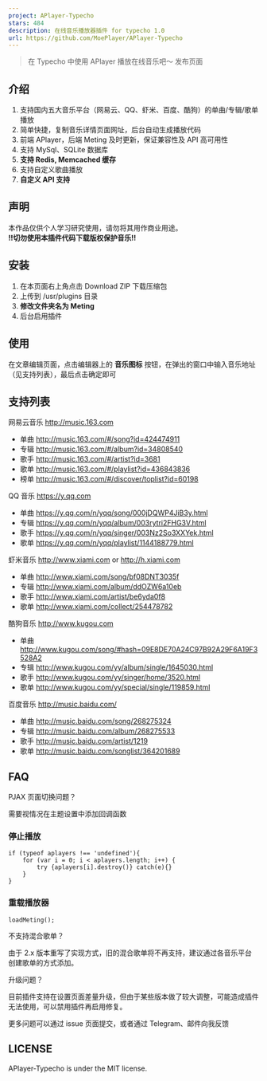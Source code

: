 ```yaml
---
project: APlayer-Typecho
stars: 484
description: 在线音乐播放器插件 for typecho 1.0
url: https://github.com/MoePlayer/APlayer-Typecho
---
```


> 在 Typecho 中使用 APlayer 播放在线音乐吧～ 发布页面

介绍
--

1.  支持国内五大音乐平台（网易云、QQ、虾米、百度、酷狗）的单曲/专辑/歌单播放
2.  简单快捷，复制音乐详情页面网址，后台自动生成播放代码
3.  前端 APlayer，后端 Meting 及时更新，保证兼容性及 API 高可用性
4.  支持 MySql、SQLite 数据库
5.  **支持 Redis, Memcached 缓存**
6.  支持自定义歌曲播放
7.  **自定义 API 支持**

声明
--

本作品仅供个人学习研究使用，请勿将其用作商业用途。  
**!!切勿使用本插件代码下载版权保护音乐!!**

安装
--

1.  在本页面右上角点击 Download ZIP 下载压缩包
2.  上传到 /usr/plugins 目录
3.  **修改文件夹名为 Meting**
4.  后台启用插件

使用
--

在文章编辑页面，点击编辑器上的 **音乐图标** 按钮，在弹出的窗口中输入音乐地址（见支持列表），最后点击确定即可

支持列表
----

网易云音乐 http://music.163.com

-   单曲 http://music.163.com/#/song?id=424474911
-   专辑 http://music.163.com/#/album?id=34808540
-   歌手 http://music.163.com/#/artist?id=3681
-   歌单 http://music.163.com/#/playlist?id=436843836
-   榜单 http://music.163.com/#/discover/toplist?id=60198

QQ 音乐 https://y.qq.com

-   单曲 https://y.qq.com/n/yqq/song/000jDQWP4JiB3y.html
-   专辑 https://y.qq.com/n/yqq/album/003rytri2FHG3V.html
-   歌手 https://y.qq.com/n/yqq/singer/003Nz2So3XXYek.html
-   歌单 https://y.qq.com/n/yqq/playlist/1144188779.html

虾米音乐 http://www.xiami.com or http://h.xiami.com

-   单曲 http://www.xiami.com/song/bf08DNT3035f
-   专辑 http://www.xiami.com/album/ddOZW6a10eb
-   歌手 http://www.xiami.com/artist/be6yda0f8
-   歌单 http://www.xiami.com/collect/254478782

酷狗音乐 http://www.kugou.com

-   单曲 http://www.kugou.com/song/#hash=09E8DE70A24C97B92A29F6A19F3528A2
-   专辑 http://www.kugou.com/yy/album/single/1645030.html
-   歌手 http://www.kugou.com/yy/singer/home/3520.html
-   歌单 http://www.kugou.com/yy/special/single/119859.html

百度音乐 http://music.baidu.com/

-   单曲 http://music.baidu.com/song/268275324
-   专辑 http://music.baidu.com/album/268275533
-   歌手 http://music.baidu.com/artist/1219
-   歌单 http://music.baidu.com/songlist/364201689

FAQ
---

PJAX 页面切换问题？  

需要视情况在主题设置中添加回调函数

### 停止播放

```
if (typeof aplayers !== 'undefined'){
    for (var i = 0; i < aplayers.length; i++) {
        try {aplayers[i].destroy()} catch(e){}
    }
}
```

### 重载播放器

```
loadMeting();
```
不支持混合歌单？  

由于 2.x 版本重写了实现方式，旧的混合歌单将不再支持，建议通过各音乐平台创建歌单的方式添加。

升级问题？  

目前插件支持在设置页面差量升级，但由于某些版本做了较大调整，可能造成插件无法使用，可以禁用插件再启用修复。

更多问题可以通过 issue 页面提交，或者通过 Telegram、邮件向我反馈

LICENSE
-------

APlayer-Typecho is under the MIT license.
